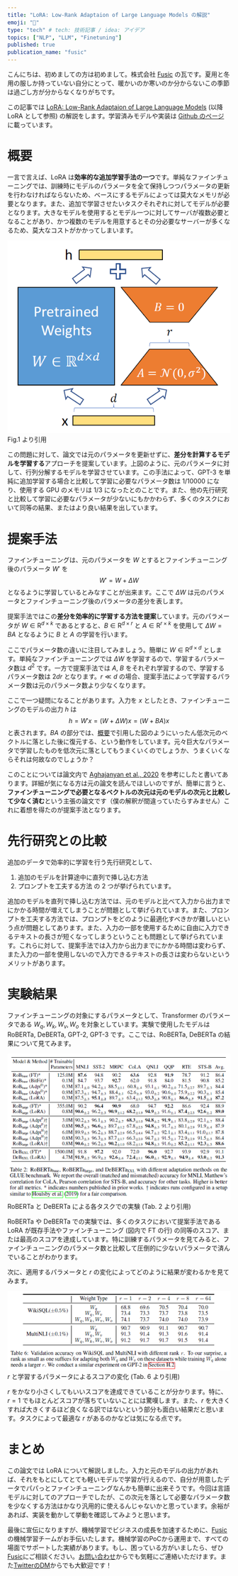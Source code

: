 ```yaml
---
title: "LoRA: Low-Rank Adaptaion of Large Language Models の解説"
emoji: "📑"
type: "tech" # tech: 技術記事 / idea: アイデア
topics: ["NLP", "LLM", "Finetuning"]
published: true
publication_name: "fusic"
---
```


こんにちは、初めましての方は初めまして。株式会社 [Fusic](https://fusic.co.jp/) の瓦です。夏用と冬用の服しか持っていない自分にとって、暖かいのか寒いのか分からないこの季節は過ごし方が分からなくなりがちです。

この記事では [LoRA: Low-Rank Adaptaion of Large Language Models](https://arxiv.org/abs/2106.09685) (以降 LoRA として参照) の解説をします。学習済みモデルや実装は [Github のページ](https://github.com/microsoft/LoRA) に載っています。

# 概要
一言で言えば、LoRA は**効率的な追加学習手法の一つ**です。単純なファインチューニングでは、訓練時にモデルのパラメータを全て保持しつつパラメータの更新を行わなければならないため、ベースにするモデルによっては莫大なメモリが必要となります。また、追加で学習させたいタスクそれぞれに対してモデルが必要となります。大きなモデルを使用するとモデル一つに対してサーバが複数必要となることがあり、かつ複数のモデルを用意するとその分必要なサーバーが多くなるため、莫大なコストがかかってしまいます。

![](/images/paper-reading-lora/overview.png)
Fig.1 より引用

この問題に対して、論文では元のパラメータを更新せずに、**差分を計算するモデルを学習する**アプローチを提案しています。上図のように、元のパラメータに対して、行列分解するモデルを学習させています。この手法によって、GPT-3 を単純に追加学習する場合と比較して学習に必要なパラメータ数は 1/10000 になり、使用する GPU のメモリは 1/3 になったとのことです。また、他の先行研究と比較して学習に必要なパラメータが少ないにもかかわらず、多くのタスクにおいて同等の結果、またはより良い結果を出しています。

# 提案手法
ファインチューニングは、元のパラメータを $W$ とするとファインチューニング後のパラメータ $W'$ を
$$W' = W + \Delta W$$
となるように学習しているとみなすことが出来ます。ここで $\Delta W$ は元のパラメータとファインチューニング後のパラメータの差分を表します。

提案手法ではこの**差分を効率的に学習する方法を提案**しています。元のパラメータが $W \in \mathrm{R}^{d×k}$ であるとすると、$B\in \mathrm{R}^{d×r}$ と $A\in \mathrm{R}^{r×k}$ を使用して $\Delta W = BA$ となるように $B$ と $A$ の学習を行います。

ここでパラメータ数の違いに注目してみましょう。簡単に $W \in \mathrm{R}^{d×d}$ とします。単純なファインチューニングでは $\Delta W$ を学習するので、学習するパラメータ数は $d^2$ です。一方で提案手法では $A$, $B$ をそれぞれ学習するので、学習するパラメータ数は $2dr$ となります。$r \ll d$ の場合、提案手法によって学習するパラメータ数は元のパラメータ数より少なくなります。

ここで一つ疑問になることがあります。入力を $x$ としたとき、ファインチューニングのモデルの出力 $h$ は
$$h = W'x = (W + \Delta W)x = (W + BA)x$$
と表されます。$BA$ の部分では、[概要](#概要)で引用した図のようにいったん低次元のベクトルに落とした後に復元する、という動作をしています。元々巨大なパラメータで学習したものを低次元に落としてもうまくいくのでしょうか、うまくいくならそれは何故なのでしょうか？

このことについては論文内で [Aghajanyan et al., 2020](https://arxiv.org/abs/2012.13255) を参考にしたと書いてあります。詳細が気になる方は元の論文を読んでほしいのですが、簡単に言うと、**ファインチューニングで必要となるベクトルの次元は元のモデルの次元と比較して少なく済む**という主張の論文です（僕の解釈が間違っていたらすみません）これに着想を得たのが提案手法となります。

# 先行研究との比較
追加のデータで効率的に学習を行う先行研究として、
1. 追加のモデルを計算途中に直列で挿し込む方法
2. プロンプトを工夫する方法
の 2 つが挙げられています。

追加のモデルを直列で挿し込む方法では、元のモデルと比べて入力から出力までにかかる時間が増えてしまうことが問題として挙げられています。また、プロンプトを工夫する方法では、プロンプトをどのように最適化すべきかが難しいという点が問題としてあります。また、入力の一部を使用するために自由に入力できるテキストの長さが短くなってしまうということも問題として挙げられています。これらに対して、提案手法では入力から出力までにかかる時間は変わらず、また入力の一部を使用しないので入力できるテキストの長さは変わらないというメリットがあります。

# 実験結果
ファインチューニングの対象にするパラメータとして、Transformer のパラメータである $W_q, W_k, W_v, W_o$ を対象としています。実験で使用したモデルは RoBERTa, DeBERTa, GPT-2, GPT-3 です。ここでは、RoBERTa, DeBERTa の結果について見てみます。

![](/images/paper-reading-lora/table2.png)
RoBERTa と DeBERTa による各タスクでの実験 (Tab. 2 より引用)

RoBERTa や DeBERTa での実験では、多くのタスクにおいて提案手法である LoRA が既存手法やファインチューニング (図内で FT の行) の同等のスコア、または最高のスコアを達成しています。特に訓練するパラメータを見てみると、ファインチューニングのパラメータ数と比較して圧倒的に少ないパラメータで済んでいることがわかります。

次に、適用するパラメータと $r$ の変化によってどのように結果が変わるかを見てみます。

![](/images/paper-reading-lora/table6.png)
$r$ と学習するパラメータによるスコアの変化 (Tab. 6 より引用)

$r$ をかなり小さくしてもいいスコアを達成できていることが分かります。特に、$r=1$ でもほとんどスコアが落ちていないことには驚嘆します。また、$r$ を大きくすれば大きくするほど良くなる訳ではないという部分も面白い結果だと思います。タスクによって最適な $r$ があるのかなどは気になる点です。

# まとめ
この論文では LoRA について解説しました。入力と元のモデルの出力があれば、それをもとにしてとても軽いモデルで学習が行えるので、自分が用意したデータでパパっとファインチューニングなんかも簡単に出来そうです。今回は言語モデルに対してのアプローチでしたが、この次元を落として必要なパラメータ数を少なくする方法はかなり汎用的に使えるんじゃないかと思っています。余裕があれば、実装を動かして挙動を確認してみようと思います。

最後に宣伝になりますが、機械学習でビジネスの成長を加速するために、[Fusic](https://fusic.co.jp/)の機械学習チームがお手伝いたします。機械学習のPoCから運用まで、すべての場面でサポートした実績があります。もし、困っている方がいましたら、ぜひ[Fusic](https://fusic.co.jp/)にご相談ください。[お問い合わせ](https://fusic.co.jp/contact/)からでも気軽にご連絡いただけます。また[TwitterのDM](https://twitter.com/kawara_fusic)からでも大歓迎です！

